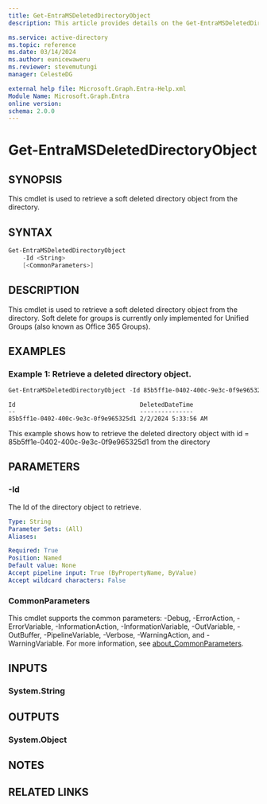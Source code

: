 ```yaml
---
title: Get-EntraMSDeletedDirectoryObject
description: This article provides details on the Get-EntraMSDeletedDirectoryObject command.

ms.service: active-directory
ms.topic: reference
ms.date: 03/14/2024
ms.author: eunicewaweru
ms.reviewer: stevemutungi
manager: CelesteDG

external help file: Microsoft.Graph.Entra-Help.xml
Module Name: Microsoft.Graph.Entra
online version:
schema: 2.0.0
---
```


# Get-EntraMSDeletedDirectoryObject

## SYNOPSIS
This cmdlet is used to retrieve a soft deleted directory object from the directory.

## SYNTAX

```powershell
Get-EntraMSDeletedDirectoryObject 
    -Id <String> 
    [<CommonParameters>]
```

## DESCRIPTION
This cmdlet is used to retrieve a soft deleted directory object from the directory.
Soft delete for groups is currently only implemented for Unified Groups (also known as
Office 365 Groups).

## EXAMPLES

### Example 1: Retrieve a deleted directory object.
```powershell
Get-EntraMSDeletedDirectoryObject -Id 85b5ff1e-0402-400c-9e3c-0f9e965325d1
```

```output
Id                                   DeletedDateTime
--                                   ---------------
85b5ff1e-0402-400c-9e3c-0f9e965325d1 2/2/2024 5:33:56 AM
```

This example shows how to retrieve the deleted directory object with id = 85b5ff1e-0402-400c-9e3c-0f9e965325d1 from the directory

## PARAMETERS

### -Id
The Id of the directory object to retrieve.

```yaml
Type: String
Parameter Sets: (All)
Aliases:

Required: True
Position: Named
Default value: None
Accept pipeline input: True (ByPropertyName, ByValue)
Accept wildcard characters: False
```

### CommonParameters
This cmdlet supports the common parameters: -Debug, -ErrorAction, -ErrorVariable, -InformationAction, -InformationVariable, -OutVariable, -OutBuffer, -PipelineVariable, -Verbose, -WarningAction, and -WarningVariable. For more information, see [about_CommonParameters](https://go.microsoft.com/fwlink/?LinkID=113216).

## INPUTS

### System.String
## OUTPUTS

### System.Object
## NOTES

## RELATED LINKS
